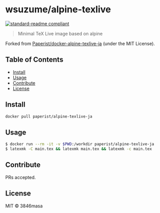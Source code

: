 # wsuzume/alpine-texlive

[![standard-readme compliant](https://img.shields.io/badge/standard--readme-OK-green.svg)](https://github.com/RichardLitt/standard-readme)

> Minimal TeX Live image based on alpine

Forked from [Paperist/docker-alpine-texlive-ja] \(under the MIT License\).

[Paperist/docker-alpine-texlive-ja]: https://github.com/Paperist/docker-alpine-texlive-ja

## Table of Contents

- [Install](#install)
- [Usage](#usage)
- [Contribute](#contribute)
- [License](#license)

## Install

```bash
docker pull paperist/alpine-texlive-ja
```

## Usage

```bash
$ docker run --rm -it -v $PWD:/workdir paperist/alpine-texlive-ja
$ latexmk -C main.tex && latexmk main.tex && latexmk -c main.tex
```

## Contribute

PRs accepted.

## License

MIT © 3846masa



